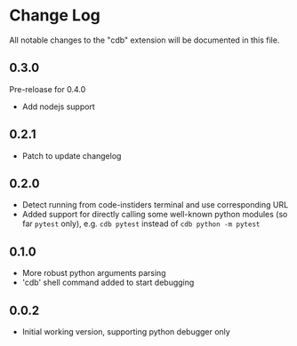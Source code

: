 # Change Log

All notable changes to the "cdb" extension will be documented in this file.

## 0.3.0

Pre-reloase for 0.4.0

- Add nodejs support

## 0.2.1

- Patch to update changelog

## 0.2.0

- Detect running from code-instiders terminal and use corresponding URL
- Added support for directly calling some well-known python modules (so far `pytest` only), e.g. `cdb pytest` instead of `cdb python -m pytest`

## 0.1.0

- More robust python arguments parsing
- 'cdb' shell command added to start debugging

## 0.0.2

- Initial working version, supporting python debugger only
